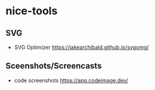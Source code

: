 # nice-tools


## SVG
- SVG Optimizer https://jakearchibald.github.io/svgomg/

## Sceenshots/Screencasts
- code screenshots https://app.codeimage.dev/
